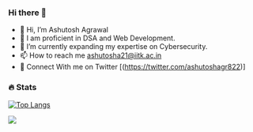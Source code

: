 ### Hi there 👋
- 👋 Hi, I’m Ashutosh Agrawal
- 👀 I am proficient in DSA and Web Development.
- 🌱 I’m currently expanding my expertise on Cybersecurity.
- 📫 How to reach me ashutosha21@iitk.ac.in
- 🌟 Connect With me on Twitter [(https://twitter.com/ashutoshagr822)]
### :fire: Stats  

[![Top Langs](https://github-readme-stats.vercel.app/api/top-langs/?username=PriyaGole&layout=compact&theme=vision-friendly-dark)](https://github.com/anuraghazra/github-readme-stats)

![](https://komarev.com/ghpvc/?username=PriyaGolet&color=blueviolet)
<!--
**Ashu3208/Ashu3208** is a ✨ _special_ ✨ repository because its `README.md` (this file) appears on your GitHub profile.

Here are some ideas to get you started:

- 🔭 I’m currently working on ...
- 🌱 I’m currently learning ...
- 👯 I’m looking to collaborate on ...
- 🤔 I’m looking for help with ...
- 💬 Ask me about ...
- 📫 How to reach me: ...
- 😄 Pronouns: ...
- ⚡ Fun fact: ...
-->

